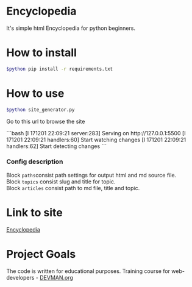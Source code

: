 # Encyclopedia
<p>It's simple html Encyclopedia for python beginners.</p>

# How to install
```bash
$python pip install -r requirements.txt
```

# How to use
```bash
$python site_generator.py
```
<p>Go to this url to browse the site</p>
```bash
[I 171201 22:09:21 server:283] Serving on http://127.0.0.1:5500
[I 171201 22:09:21 handlers:60] Start watching changes
[I 171201 22:09:21 handlers:62] Start detecting changes
```

### Config description
Block `paths`consist path settings for output html and md source file.<br>
Block `topics` consist slug and title for topic.<br>
Block `articles` consist path to md file, title and topic.<br>

# Link to site
[Encyclopedia](https://xdass.github.io/19_site_generator/)

# Project Goals

The code is written for educational purposes. Training course for web-developers - [DEVMAN.org](https://devman.org)
